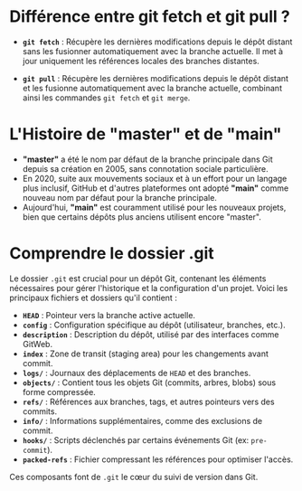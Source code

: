 # Différence entre git fetch et git pull ?

- **`git fetch`** : Récupère les dernières modifications depuis le dépôt distant sans les fusionner automatiquement avec la branche actuelle. Il met à jour uniquement les références locales des branches distantes.

- **`git pull`** : Récupère les dernières modifications depuis le dépôt distant et les fusionne automatiquement avec la branche actuelle, combinant ainsi les commandes `git fetch` et `git merge`.

# L'Histoire de "master" et de "main"

- **"master"** a été le nom par défaut de la branche principale dans Git depuis sa création en 2005, sans connotation sociale particulière.
- En 2020, suite aux mouvements sociaux et à un effort pour un langage plus inclusif, GitHub et d'autres plateformes ont adopté **"main"** comme nouveau nom par défaut pour la branche principale.
- Aujourd'hui, **"main"** est couramment utilisé pour les nouveaux projets, bien que certains dépôts plus anciens utilisent encore "master".

# Comprendre le dossier .git

Le dossier `.git` est crucial pour un dépôt Git, contenant les éléments nécessaires pour gérer l'historique et la configuration d'un projet. Voici les principaux fichiers et dossiers qu'il contient :

- **`HEAD`** : Pointeur vers la branche active actuelle.
- **`config`** : Configuration spécifique au dépôt (utilisateur, branches, etc.).
- **`description`** : Description du dépôt, utilisé par des interfaces comme GitWeb.
- **`index`** : Zone de transit (staging area) pour les changements avant commit.
- **`logs/`** : Journaux des déplacements de `HEAD` et des branches.
- **`objects/`** : Contient tous les objets Git (commits, arbres, blobs) sous forme compressée.
- **`refs/`** : Références aux branches, tags, et autres pointeurs vers des commits.
- **`info/`** : Informations supplémentaires, comme des exclusions de commit.
- **`hooks/`** : Scripts déclenchés par certains événements Git (ex: `pre-commit`).
- **`packed-refs`** : Fichier compressant les références pour optimiser l'accès.

Ces composants font de `.git` le cœur du suivi de version dans Git.
